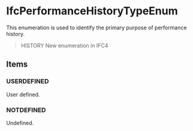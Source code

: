 # IfcPerformanceHistoryTypeEnum

This enumeration is used to identify the primary purpose of performance history.<!-- end of definition -->

> HISTORY New enumeration in IFC4

## Items

### USERDEFINED
User defined.

### NOTDEFINED
Undefined.
